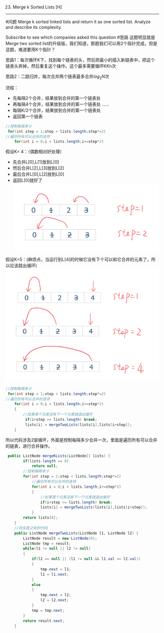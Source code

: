 023. Merge k Sorted Lists [H]
---
#问题
Merge k sorted linked lists and return it as one sorted list. Analyze and describe its complexity.

Subscribe to see which companies asked this question
#思路
这题明显就是Merge two sorted list的升级版，我们知道，那题我们可以用2个指针完成，但是这题，难道要用K个指针？

思路1：每次循环K下，找到每个链表的头，然后把最小的插入新链表中，把这个链表头弃掉，然后重复这个操作。这个最多需要循环K*K*n次

思路2：二路归并，每次合并两个链表最多合并$log_2N$次

流程：
- 先每隔2个合并，结果放到合并的第一个链表处
- 再每隔4个合并，结果放到合并的第一个链表处
……
- 每隔K/2个合并，结果放到合并的第一个链表处
- 返回第一个链表
```java
//控制每隔多少
 for(int step = 1;step < lists.length;step*=2)
//遍历所有可以合并的选项
    for(int i = 0;i < lists.length;i+=step*2)
```
假设K= 4：（偶数相对好处理）

- 先合并L[0],L[1]放到L[0]
- 然后合并L[2],L[3]放到L[2]
- 最后合并L[0],L[2]放到L[0]
- 返回L[0]就好了
![Alt text](./1463149197129.png)

假设K=5：(麻烦点，当运行到L[4]的时候它没有下个可以和它合并的元素了，所以应该跳出循环)
![Alt text](./1463149101056.png)

```java
//控制每隔多少
 for(int step = 1;step < lists.length;step*=2)
//遍历所有可以合并的选项
    for(int i = 0;i < lists.length;i+=step*2)
    {
        //如果某个元素没有下一个元素就退出循环
         if(i+step >= lists.length) break;
         lists[i] = mergeTwoLists(lists[i],lists[i+step]);
    }
```

所以代码涉及2层循环，外面是控制每隔多少合并一次，里面是遍历所有可以合并的链表，进行合并操作。


```java
 public ListNode mergeKLists(ListNode[] lists) {
        if(lists.length == 0)
            return null;
        //控制每隔多少
        for(int step = 1;step < lists.length;step*=2)
            //遍历所有可以合并的选项
            for(int i = 0;i < lists.length;i+=step*2)
            {
                //如果某个元素没有下一个元素就退出循环
                if(i+step >= lists.length) break;
                lists[i] = mergeTwoLists(lists[i],lists[i+step]);
            }
        return lists[0];
    }
    //完全是之前的代码
    public ListNode mergeTwoLists(ListNode l1, ListNode l2) {
        ListNode result = new ListNode(0);
        ListNode tmp = result;
        while(l1 != null || l2 != null)
        {
            if(l2 == null || (l1 != null && l1.val <= l2.val))
            {
                tmp.next = l1;
                l1 = l1.next;
            }
            else 
            {
                tmp.next = l2;
                l2 = l2.next;
            }
            tmp = tmp.next;
        }
        return result.next;
    }

```
